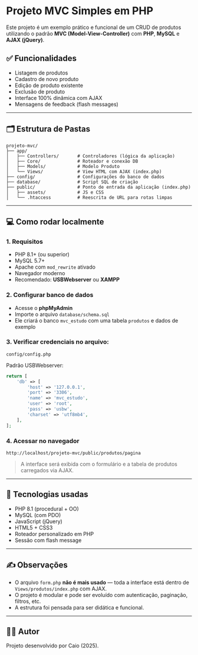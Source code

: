 # Projeto MVC Simples em PHP

Este projeto é um exemplo prático e funcional de um CRUD de produtos utilizando o padrão **MVC (Model-View-Controller)** com **PHP**, **MySQL** e **AJAX (jQuery)**.

## ✅ Funcionalidades

- Listagem de produtos
- Cadastro de novo produto
- Edição de produto existente
- Exclusão de produto
- Interface 100% dinâmica com AJAX
- Mensagens de feedback (flash messages)

---

## 🗂 Estrutura de Pastas

```
projeto-mvc/
├── app/
│   ├── Controllers/       # Controladores (lógica da aplicação)
│   ├── Core/              # Roteador e conexão DB
│   ├── Models/            # Modelo Produto
│   └── Views/             # View HTML com AJAX (index.php)
├── config/                # Configurações do banco de dados
├── database/              # Script SQL de criação
├── public/                # Ponto de entrada da aplicação (index.php)
│   ├── assets/            # JS e CSS
│   └── .htaccess          # Reescrita de URL para rotas limpas
```

---

## 💻 Como rodar localmente

### 1. Requisitos

- PHP 8.1+ (ou superior)
- MySQL 5.7+
- Apache com `mod_rewrite` ativado
- Navegador moderno
- Recomendado: **USBWebserver** ou **XAMPP**

### 2. Configurar banco de dados

- Acesse o **phpMyAdmin**
- Importe o arquivo `database/schema.sql`
- Ele criará o banco `mvc_estudo` com uma tabela `produtos` e dados de exemplo

### 3. Verificar credenciais no arquivo:

```
config/config.php
```

Padrão USBWebserver:

```php
return [
    'db' => [
        'host' => '127.0.0.1',
        'port' => '3306',
        'name' => 'mvc_estudo',
        'user' => 'root',
        'pass' => 'usbw',
        'charset' => 'utf8mb4',
    ],
];
```

### 4. Acessar no navegador

```
http://localhost/projeto-mvc/public/produtos/pagina
```

> A interface será exibida com o formulário e a tabela de produtos carregados via AJAX.

---

## 🧠 Tecnologias usadas

- PHP 8.1 (procedural + OO)
- MySQL (com PDO)
- JavaScript (jQuery)
- HTML5 + CSS3
- Roteador personalizado em PHP
- Sessão com flash message

---




## ✍️ Observações

- O arquivo `form.php` **não é mais usado** — toda a interface está dentro de `Views/produtos/index.php` com AJAX.
- O projeto é modular e pode ser evoluído com autenticação, paginação, filtros, etc.
- A estrutura foi pensada para ser didática e funcional.

---

## 👨‍💻 Autor

Projeto desenvolvido por Caio (2025).
